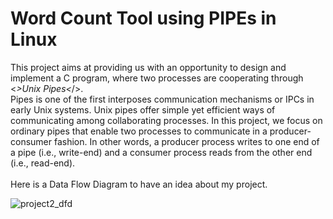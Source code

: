 #                                           Word Count Tool using PIPEs in Linux

This project aims at providing us with an opportunity to design and implement a C program, where two processes are cooperating through <*>Unix Pipes<*/>. <br/>
Pipes is one of the first interposes communication mechanisms or IPCs in early Unix systems. Unix pipes offer simple yet efficient ways of communicating among collaborating processes. In this project, we focus on ordinary pipes that enable two processes to communicate in a producer-consumer fashion. In other words, a producer process writes to one end of a pipe (i.e., write-end) and a consumer process reads from the other end (i.e., read-end).<br /><br />
Here is a Data Flow Diagram to have an idea about my project.

![project2_dfd](https://user-images.githubusercontent.com/95582826/218276482-c8198c5f-5645-4f05-9fff-9d8226547387.png)
